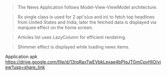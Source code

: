 
 >The News Application follows Model-View-ViewModel architecture.

> Rx single class is used for 2 api's(us and in) to fetch top headlines from United States and India, later the fetched data is displayed via marquee effect on the home screen.

> Articles list uses LazyColumn for efficient rendering.

> Shimmer effect is displayed while loading news items.




Application apk
https://drive.google.com/file/d/13rqRaxTwEVbkLexae4bPlgJTGmCpvHIO/view?usp=share_link
